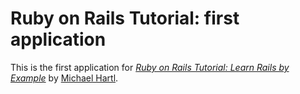 # Ruby on Rails Tutorial: first application
This is the first application for 
[*Ruby on Rails Tutorial: Learn Rails by Example*](http://railstutorial.org/) by [Michael Hartl](http://michaelhartl.com/).
